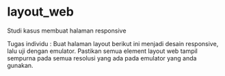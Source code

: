 # layout_web
Studi kasus membuat halaman responsive

Tugas individu :
Buat halaman layout berikut ini menjadi desain responsive, lalu uji dengan emulator.
Pastikan semua element layout web tampil sempurna pada semua resolusi yang ada pada
emulator yang anda gunakan.
